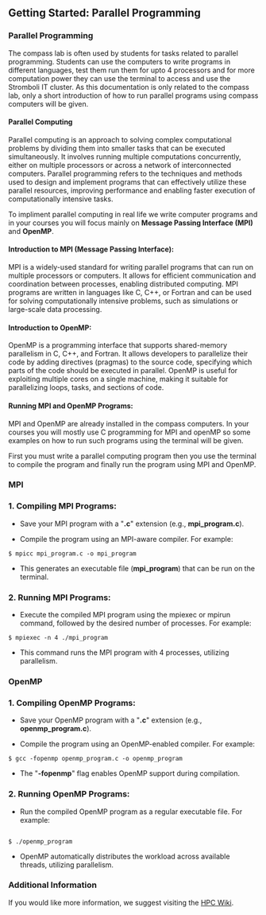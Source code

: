## Getting Started: Parallel Programming
### Parallel Programming

The compass lab is often used by students for tasks related to parallel programming. Students can use the computers to write programs in different languages, test them run them for upto 4 processors and for more computation power they can use the terminal to access and use the Stromboli IT cluster. As this documentation is only related to the compass lab, only a short introduction of how to run parallel programs using compass computers will be given.

#### Parallel Computing

Parallel computing is an approach to solving complex computational problems by dividing them into smaller tasks that can be executed simultaneously. It involves running multiple computations concurrently, either on multiple processors or across a network of interconnected computers. Parallel programming refers to the techniques and methods used to design and implement programs that can effectively utilize these parallel resources, improving performance and enabling faster execution of computationally intensive tasks.

To impliment parallel computing in real life we write computer programs and in your courses you will focus mainly on **Message Passing Interface (MPI)** and **OpenMP**.


#### Introduction to MPI (Message Passing Interface):

MPI is a widely-used standard for writing parallel programs that can run on multiple processors or computers. It allows for efficient communication and coordination between processes, enabling distributed computing. MPI programs are written in languages like C, C++, or Fortran and can be used for solving computationally intensive problems, such as simulations or large-scale data processing.

#### Introduction to OpenMP:

OpenMP is a programming interface that supports shared-memory parallelism in C, C++, and Fortran. It allows developers to parallelize their code by adding directives (pragmas) to the source code, specifying which parts of the code should be executed in parallel. OpenMP is useful for exploiting multiple cores on a single machine, making it suitable for parallelizing loops, tasks, and sections of code.

#### Running MPI and OpenMP Programs:

MPI and OpenMP are already installed in the compass computers. In your courses you will mostly use C programming for MPI and openMP so some examples on how to run such programs using the terminal will be given.

First you must write a parallel computing program  then you use the terminal to compile the program and finally run the program using MPI and OpenMP.

### MPI

### 1. Compiling MPI Programs:

* Save your MPI program with a "**.c**" extension (e.g., **mpi_program.c**).

* Compile the program using an MPI-aware compiler. For example:

````````
$ mpicc mpi_program.c -o mpi_program

`````````

* This generates an executable file (**mpi_program**) that can be run on the terminal.


### 2. Running MPI Programs:

* Execute the compiled MPI program using the mpiexec or mpirun command, followed by the desired number of processes. For example:

````````
$ mpiexec -n 4 ./mpi_program

````````
* This command runs the MPI program with 4 processes, utilizing parallelism.

### OpenMP

### 1. Compiling OpenMP Programs:

* Save your OpenMP program with a "**.c**" extension (e.g., **openmp_program.c**).

* Compile the program using an OpenMP-enabled compiler. For example:

````````
$ gcc -fopenmp openmp_program.c -o openmp_program

````````

* The "**-fopenmp**" flag enables OpenMP support during compilation.

### 2. Running OpenMP Programs:


* Run the compiled OpenMP program as a regular executable file. For example:

````````

$ ./openmp_program

````````

* OpenMP automatically distributes the workload across available threads, utilizing parallelism.

### Additional Information

If you would like more information, we suggest visiting the [HPC Wiki](https://hpc-wiki.info/hpc/OpenMP_in_Small_Bites).

